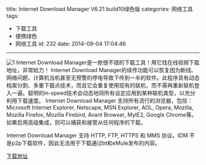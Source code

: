 title: Internet Download Manager V6.21 build10绿色版
categories: 网络工具
tags:
  - 下载工具
  - 便携绿色
  - 网络工具
id: 232
date: 2014-09-04 17:04:46
---

![1](http://szcxgg.qiniudn.com/7_209794_752765a5f710c0e.jpg)
Internet Download Manager是一款很不错的下载工具！用它找在线视频下载地址，非常給力！
Internet Download Manager的续传功能可以恢复因为断线、网络问题、计算机当机甚至无预警的停电导致下传到一半的软件。此程序具有动态档案分割、多重下载点技术，而且它会重复使用现有的联机，而不需再重新联机登入一遍。聪明的in-speed技术会动态地将所有设定应用到某种联机类型，以充分利用下载速度。
Internet Download Manager 支持所有流行的浏览器，包括：Microsoft Internet Explorer, Netscape, MSN Explorer, AOL, Opera, Mozilla, Mozilla Firefox, Mozilla Firebird, Avant Browser, MyIE2, Google Chrome等。如果启用高级集成，则可以捕获和接管从任何程序的下载。

Internet Download Manager 支持 HTTP, FTP, HTTPS 和 MMS 协议。IDM 不是p2p下载软件，因此无法用于下载通过bt和eMule发布的内容。

[下载地址](http://pan.baidu.com/s/1kTFVGov)
